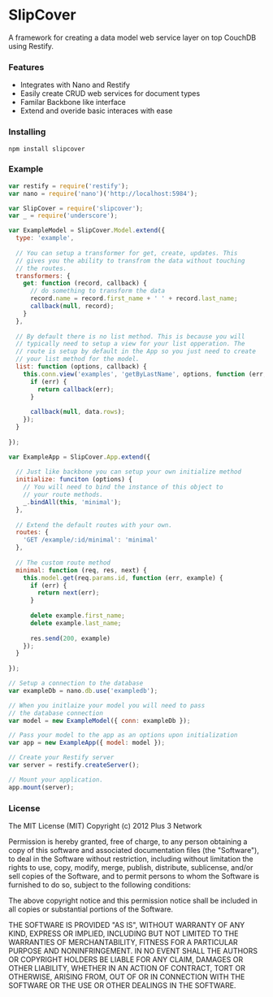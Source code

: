 SlipCover
=======

A framework for creating a data model web service layer on top CouchDB using Restify.

### Features

* Integrates with Nano and Restify
* Easily create CRUD web services for document types
* Familar Backbone like interface
* Extend and overide basic interaces with ease

### Installing

```
npm install slipcover
```

### Example

```javascript
var restify = require('restify');
var nano = require('nano')('http://localhost:5984');

var SlipCover = require('slipcover');
var _ = require('underscore');

var ExampleModel = SlipCover.Model.extend({
  type: 'example',
  
  // You can setup a transformer for get, create, updates. This
  // gives you the ability to transfrom the data without touching
  // the routes.
  transformers: {
    get: function (record, callback) {
      // do something to transform the data
      record.name = record.first_name + ' ' + record.last_name;
      callback(null, record);
    }
  },
  
  // By default there is no list method. This is because you will 
  // typically need to setup a view for your list opperation. The
  // route is setup by default in the App so you just need to create
  // your list method for the model.
  list: function (options, callback) {
    this.conn.view('examples', 'getByLastName', options, function (err, data) {
      if (err) {
        return callback(err);
      }
      
      callback(null, data.rows);
    });
  }
  
});

var ExampleApp = SlipCover.App.extend({
  
  // Just like backbone you can setup your own initialize method
  initialize: funciton (options) {
    // You will need to bind the instance of this object to
    // your route methods.
    _.bindAll(this, 'minimal');
  },
  
  // Extend the default routes with your own.
  routes: {
    'GET /example/:id/minimal': 'minimal' 
  },
  
  // The custom route method
  minimal: function (req, res, next) {
    this.model.get(req.params.id, function (err, example) {
      if (err) {
        return next(err);
      }
      
      delete example.first_name;
      delete example.last_name;
      
      res.send(200, example)
    });
  }
  
});

// Setup a connection to the database
var exampleDb = nano.db.use('exampledb');

// When you initlaize your model you will need to pass
// the database connection
var model = new ExampleModel({ conn: exampleDb });

// Pass your model to the app as an options upon initialization
var app = new ExampleApp({ model: model });

// Create your Restify server
var server = restify.createServer();

// Mount your application.
app.mount(server);
```

### License

The MIT License (MIT) Copyright (c) 2012 Plus 3 Network

Permission is hereby granted, free of charge, to any person obtaining a copy of this software and associated documentation files (the "Software"), to deal in the Software without restriction, including without limitation the rights to use, copy, modify, merge, publish, distribute, sublicense, and/or sell copies of the Software, and to permit persons to whom the Software is furnished to do so, subject to the following conditions:

The above copyright notice and this permission notice shall be included in all copies or substantial portions of the Software.

THE SOFTWARE IS PROVIDED "AS IS", WITHOUT WARRANTY OF ANY KIND, EXPRESS OR IMPLIED, INCLUDING BUT NOT LIMITED TO THE WARRANTIES OF MERCHANTABILITY, FITNESS FOR A PARTICULAR PURPOSE AND NONINFRINGEMENT. IN NO EVENT SHALL THE AUTHORS OR COPYRIGHT HOLDERS BE LIABLE FOR ANY CLAIM, DAMAGES OR OTHER LIABILITY, WHETHER IN AN ACTION OF CONTRACT, TORT OR OTHERWISE, ARISING FROM, OUT OF OR IN CONNECTION WITH THE SOFTWARE OR THE USE OR OTHER DEALINGS IN THE SOFTWARE.
